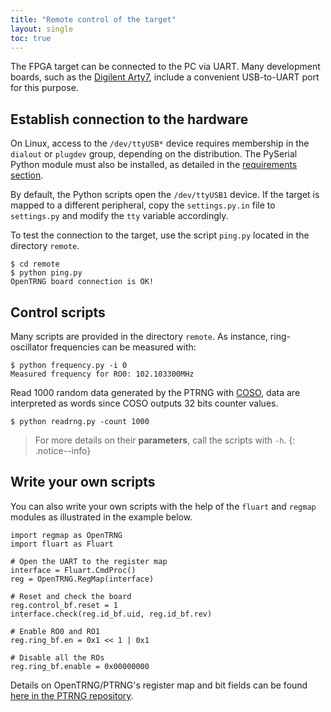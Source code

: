 ```yaml
---
title: "Remote control of the target"
layout: single
toc: true
---
```


The FPGA target can be connected to the PC via UART. Many development boards, such as the [Digilent Arty7](https://digilent.com/reference/programmable-logic/arty-a7/start), include a convenient USB-to-UART port for this purpose.

## Establish connection to the hardware

On Linux, access to the `/dev/ttyUSB*` device requires membership in the `dialout` or `plugdev` group, depending on the distribution. The PySerial Python module must also be installed, as detailed in the [requirements section](index#python).

By default, the Python scripts open the `/dev/ttyUSB1` device. If the target is mapped to a different peripheral, copy the `settings.py.in` file to `settings.py` and modify the `tty` variable accordingly.

To test the connection to the target, use the script `ping.py` located in the directory `remote`.

```
$ cd remote
$ python ping.py
OpenTRNG board connection is OK!
```

## Control scripts

Many scripts are provided in the directory `remote`. As instance, ring-oscillator frequencies can be measured with:

```
$ python frequency.py -i 0
Measured frequency for RO0: 102.103300MHz
```

Read 1000 random data generated by the PTRNG with [COSO](hardware#coso), data are interpreted as words since COSO outputs 32 bits counter values.

```
$ python readrng.py -count 1000
```
> For more details on their **parameters**, call the scripts with `-h`.
{: .notice--info}

## Write your own scripts

You can also write your own scripts with the help of the `fluart` and `regmap` modules as illustrated in the example below.

```
import regmap as OpenTRNG
import fluart as Fluart

# Open the UART to the register map
interface = Fluart.CmdProc()
reg = OpenTRNG.RegMap(interface)

# Reset and check the board
reg.control_bf.reset = 1
interface.check(reg.id_bf.uid, reg.id_bf.rev)

# Enable RO0 and RO1
reg.ring_bf.en = 0x1 << 1 | 0x1

# Disable all the ROs
reg.ring_bf.enable = 0x00000000
```

Details on OpenTRNG/PTRNG's register map and bit fields can be found [here in the PTRNG repository](https://github.com/opentrng/ptrng/blob/master/hardware/config/registers/regmap.md). 
